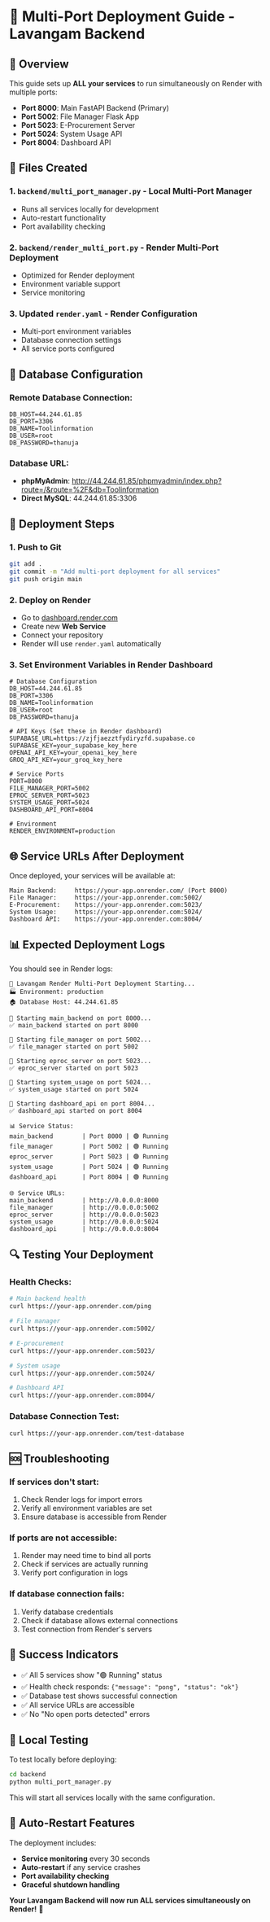 # 🚀 Multi-Port Deployment Guide - Lavangam Backend

## 🎯 **Overview**

This guide sets up **ALL your services** to run simultaneously on Render with multiple ports:

- **Port 8000**: Main FastAPI Backend (Primary)
- **Port 5002**: File Manager Flask App
- **Port 5023**: E-Procurement Server
- **Port 5024**: System Usage API
- **Port 8004**: Dashboard API

## 📁 **Files Created**

### 1. **`backend/multi_port_manager.py`** - Local Multi-Port Manager
- Runs all services locally for development
- Auto-restart functionality
- Port availability checking

### 2. **`backend/render_multi_port.py`** - Render Multi-Port Deployment
- Optimized for Render deployment
- Environment variable support
- Service monitoring

### 3. **Updated `render.yaml`** - Render Configuration
- Multi-port environment variables
- Database connection settings
- All service ports configured

## 🔧 **Database Configuration**

### **Remote Database Connection:**
```env
DB_HOST=44.244.61.85
DB_PORT=3306
DB_NAME=Toolinformation
DB_USER=root
DB_PASSWORD=thanuja
```

### **Database URL:**
- **phpMyAdmin**: http://44.244.61.85/phpmyadmin/index.php?route=/&route=%2F&db=Toolinformation
- **Direct MySQL**: 44.244.61.85:3306

## 🚀 **Deployment Steps**

### **1. Push to Git**
```bash
git add .
git commit -m "Add multi-port deployment for all services"
git push origin main
```

### **2. Deploy on Render**
- Go to [dashboard.render.com](https://dashboard.render.com)
- Create new **Web Service**
- Connect your repository
- Render will use `render.yaml` automatically

### **3. Set Environment Variables in Render Dashboard**
```env
# Database Configuration
DB_HOST=44.244.61.85
DB_PORT=3306
DB_NAME=Toolinformation
DB_USER=root
DB_PASSWORD=thanuja

# API Keys (Set these in Render dashboard)
SUPABASE_URL=https://zjfjaezztfydiryzfd.supabase.co
SUPABASE_KEY=your_supabase_key_here
OPENAI_API_KEY=your_openai_key_here
GROQ_API_KEY=your_groq_key_here

# Service Ports
PORT=8000
FILE_MANAGER_PORT=5002
EPROC_SERVER_PORT=5023
SYSTEM_USAGE_PORT=5024
DASHBOARD_API_PORT=8004

# Environment
RENDER_ENVIRONMENT=production
```

## 🌐 **Service URLs After Deployment**

Once deployed, your services will be available at:

```
Main Backend:     https://your-app.onrender.com/ (Port 8000)
File Manager:     https://your-app.onrender.com:5002/
E-Procurement:    https://your-app.onrender.com:5023/
System Usage:     https://your-app.onrender.com:5024/
Dashboard API:    https://your-app.onrender.com:8004/
```

## 📊 **Expected Deployment Logs**

You should see in Render logs:

```
🚀 Lavangam Render Multi-Port Deployment Starting...
🏭 Environment: production
🏠 Database Host: 44.244.61.85

🚀 Starting main_backend on port 8000...
✅ main_backend started on port 8000

🚀 Starting file_manager on port 5002...
✅ file_manager started on port 5002

🚀 Starting eproc_server on port 5023...
✅ eproc_server started on port 5023

🚀 Starting system_usage on port 5024...
✅ system_usage started on port 5024

🚀 Starting dashboard_api on port 8004...
✅ dashboard_api started on port 8004

📊 Service Status:
main_backend        | Port 8000 | 🟢 Running
file_manager        | Port 5002 | 🟢 Running
eproc_server        | Port 5023 | 🟢 Running
system_usage        | Port 5024 | 🟢 Running
dashboard_api       | Port 8004 | 🟢 Running

🌐 Service URLs:
main_backend        | http://0.0.0.0:8000
file_manager        | http://0.0.0.0:5002
eproc_server        | http://0.0.0.0:5023
system_usage        | http://0.0.0.0:5024
dashboard_api       | http://0.0.0.0:8004
```

## 🔍 **Testing Your Deployment**

### **Health Checks:**
```bash
# Main backend health
curl https://your-app.onrender.com/ping

# File manager
curl https://your-app.onrender.com:5002/

# E-procurement
curl https://your-app.onrender.com:5023/

# System usage
curl https://your-app.onrender.com:5024/

# Dashboard API
curl https://your-app.onrender.com:8004/
```

### **Database Connection Test:**
```bash
curl https://your-app.onrender.com/test-database
```

## 🆘 **Troubleshooting**

### **If services don't start:**
1. Check Render logs for import errors
2. Verify all environment variables are set
3. Ensure database is accessible from Render

### **If ports are not accessible:**
1. Render may need time to bind all ports
2. Check if services are actually running
3. Verify port configuration in logs

### **If database connection fails:**
1. Verify database credentials
2. Check if database allows external connections
3. Test connection from Render's servers

## 🎉 **Success Indicators**

- ✅ All 5 services show "🟢 Running" status
- ✅ Health check responds: `{"message": "pong", "status": "ok"}`
- ✅ Database test shows successful connection
- ✅ All service URLs are accessible
- ✅ No "No open ports detected" errors

## 📝 **Local Testing**

To test locally before deploying:

```bash
cd backend
python multi_port_manager.py
```

This will start all services locally with the same configuration.

## 🔄 **Auto-Restart Features**

The deployment includes:
- **Service monitoring** every 30 seconds
- **Auto-restart** if any service crashes
- **Port availability checking**
- **Graceful shutdown handling**

**Your Lavangam Backend will now run ALL services simultaneously on Render!** 🚀
